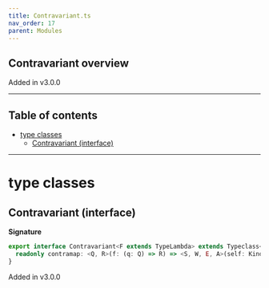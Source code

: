 ```yaml
---
title: Contravariant.ts
nav_order: 17
parent: Modules
---
```


## Contravariant overview

Added in v3.0.0

---

<h2 class="text-delta">Table of contents</h2>

- [type classes](#type-classes)
  - [Contravariant (interface)](#contravariant-interface)

---

# type classes

## Contravariant (interface)

**Signature**

```ts
export interface Contravariant<F extends TypeLambda> extends Typeclass<F> {
  readonly contramap: <Q, R>(f: (q: Q) => R) => <S, W, E, A>(self: Kind<F, S, R, W, E, A>) => Kind<F, S, Q, W, E, A>
}
```

Added in v3.0.0
